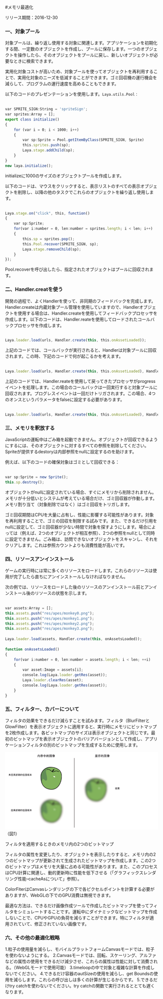 #メモリ最適化

リリース期間：2016-12-30

### **一、対象プール**

対象プールは、繰り返し使用する対象に関連します。アプリケーションを初期化する間、一定数のオブジェクトを作成し、プールに保存します。一つのオブジェクトを操作したら、そのオブジェクトをプールに戻し、新しいオブジェクトが必要なときに検索できます。

実用化対象コストが高いため、対象プールを使ってオブジェクトを再利用することで、実用化対象のニーズを低減することができます。ゴミ回収機の運行機会を減らして、プログラムの運行速度を高めることもできます。

以下のコードのプレゼンテーションを使用します。`Laya.utils.Pool：`


```typescript

var SPRITE_SIGN:String = 'spriteSign';
var sprites:Array = [];
export class initialize()
{
    for (var i = 0; i < 1000; i++)
    {
        var sp:Sprite = Pool.getItemByClass(SPRITE_SIGN, Sprite)
        this.sprites.push(sp);
        Laya.stage.addChild(sp);
    }
}
new laya.initialize();
```


initializeに1000のサイズのオブジェクトプールを作成します。

以下のコードは、マウスをクリックすると、表示リストのすべての表示オブジェクトを削除し、以降の他のタスクでこれらのオブジェクトを繰り返し使用します。


```typescript

Laya.stage.on("click", this, function()
{
    var sp:Sprite;
    for(var i:number = 0, len:number = sprites.length; i < len; i++)
    {
        this.sp = sprites.pop();
        this.Pool.recover(SPRITE_SIGN, sp);
        Laya.stage.removeChild(sp);
    }
});
```


Pool.recoverを呼び出したら、指定されたオブジェクトはプールに回収されます。



 



### **二、Handler.creatを使う**

開発の過程で、よくHandlerを使って、非同期のフィードバックを完成します。Handler.createは内蔵対象プール管理を使用していますので、Handlerオブジェクトを使用する場合は、Handler.createを使用してフィードバックプロセッサを作成します。以下のコードは、Handler.reateを使用してロードされたコールバックプロセッサを作成します。


```javascript

Laya.loader.load(urls, Handler.create(this, this.onAssetLoaded));
```


上記のコードでは、コールバックが実行されると、Handlerは対象プールに回収されます。この時、下記のコードで何が起こるかを考えます。


```javascript

Laya.loader.load(urls, Handler.create(this, this.onAssetLoaded), Handler.create(this, this.onLoading));
```


上記のコードでは、Handler.reateを使用して戻ってきたプロセッサがprogressイベントを処理します。この場合のコールバックは一回実行すると対象プールに回収されます。プログレスイベントは一回だけトリガされます。この場合、4つのオンスというパラメータをfalseに設定する必要があります。


```javascript

Laya.loader.load(urls, Handler.create(this, this.onAssetLoaded), Handler.create(this, this.onLoading, null, false));
```





 



### **三、メモリを釈放する**

JavaScriptの運転中はごみ箱を起動できません。オブジェクトが回収できるようにするには、そのオブジェクトに対するすべての参照を削除してください。Spriteが提供するdestoryは内部参照をnullに設定するのを助けます。

例えば、以下のコードの確保対象はゴミとして回収できる：


```javascript

var sp:Sprite = new Sprite();
this.sp.destroy();
```



オブジェクトがnullに設定されている場合、すぐにメモリから削除されません。メモリが十分低いとシステムが考えている場合だけ、ゴミ回収器が作動します。メモリ割り当て（対象削除ではなく）はゴミ回収をトリガします。

ゴミ回収期間はCPUを大量に占有し、性能に影響する可能性があります。対象を再利用することで、ゴミの回収を制限する試みです。また、できるだけ引用をnullに設定して、ゴミ回収器が少ない時間で対象を探すようにします。場合によっては（例えば、2つのオブジェクトが相互参照）、2つの参照をnullとして同時に設定できません。ごみ箱は、訪問できないオブジェクトをスキャンし、それをクリアします。これは参照カウントよりも消費性能が高いです。

### **四、リソースアンインストール**

ゲームの実行時には常に多くのリソースをロードします。これらのリソースは使用が完了したら直ちにアンインストールしなければなりません。

次の例では、リソースをロードした後のリソースのアンインストール前とアンインストール後のリソースの状態を示します。


```typescript

var assets:Array = [];
this.assets.push("res/apes/monkey0.png");
this.assets.push("res/apes/monkey1.png");
this.assets.push("res/apes/monkey2.png");
this.assets.push("res/apes/monkey3.png");
  
Laya.loader.load(assets, Handler.create(this, onAssetsLoaded));
  
function onAssetsLoaded()
{
    for(var i:number = 0, len:number = assets.length; i < len; ++i)
    {
        var asset:Image = assets[i];
        console.log(Laya.loader.getRes(asset));
        Laya.loader.clearRes(asset);
        console.log(Laya.loader.getRes(asset));
    }
}
```


### **五、フィルター、カバーについて**


フィルタの効果をできるだけ減らすことを試みます。フィルタ（BlurFilterとGlowFilter）を表示オブジェクトに適用すると、実行時にメモリにビットマップを2枚作成します。各ビットマップのサイズは表示オブジェクトと同じです。最初のビットマップを表示オブジェクトのバリアバージョンとして作成し、アプリケーションフィルタの別のビットマップを生成するために使用します。

​![图片1.png](img/1.png)<br/>
（図1）

フィルタを適用するときのメモリ内の2つのビットマップ

フィルタの属性を変更したり、オブジェクトを表示したりすると、メモリ内の2つのビットマップが更新されて生成されたビットマップを作成します。この2つのビットマップはメモリを大量に占める可能性があります。また、このプロセスはCPU計算に関連し、動的更新時に性能を低下させる（「グラフィックスレンダリング性能–cacheAsについて」参照）。

ColorFiterはCanvasレンダリングの下で各ピクセルポイントを計算する必要がありますが、WebGLの下でのGPU消費は無視できます。

最適な方法は、できるだけ画像作成ツールで作成したビットマップを使ってフィルタをシミュレートすることです。運転中にダイナミックなビットマップを作成しないことで、CPUやGPUの負荷を減らすことができます。特にフィルタが適用されていて、修正されていない画像です。

###  **六、その他の最適化戦略**

1.粒子の使用量を減らし、モバイルプラットフォームCanvasモードでは、粒子を使わないようにする。
2.Canvasモードでは、回転、スケーリング、アルファなどの属性の使用をできるだけ減少させ、これらの属性は性能に対して消費される。（WebGLモードで使用可能）
3.timeloopの中で対象と複雑な計算を作成しないでください。
4.できるだけ容器のautSizeの使用を減らし、get Boundsの使用を減らします。これらの呼び出しは多くの計算が生じるからです。
5.できるだけtry catchを使わないでください。try catchの関数で実行されるととても遅くなります。
